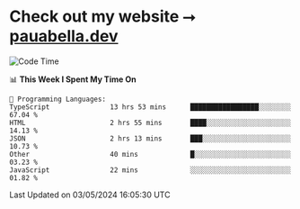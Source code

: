 # Check out my website ⭢ [pauabella.dev](https://pauabella.dev)

<!--START_SECTION:waka-->
![Code Time](http://img.shields.io/badge/Code%20Time-3%2C288%20hrs%2013%20mins-blue)

📊 **This Week I Spent My Time On** 

```text
💬 Programming Languages: 
TypeScript               13 hrs 53 mins      █████████████████░░░░░░░░   67.04 % 
HTML                     2 hrs 55 mins       ████░░░░░░░░░░░░░░░░░░░░░   14.13 % 
JSON                     2 hrs 13 mins       ███░░░░░░░░░░░░░░░░░░░░░░   10.73 % 
Other                    40 mins             █░░░░░░░░░░░░░░░░░░░░░░░░   03.23 % 
JavaScript               22 mins             ░░░░░░░░░░░░░░░░░░░░░░░░░   01.82 % 
```


 Last Updated on 03/05/2024 16:05:30 UTC
<!--END_SECTION:waka-->
